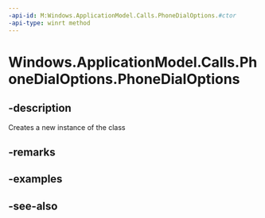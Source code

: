 ```yaml
---
-api-id: M:Windows.ApplicationModel.Calls.PhoneDialOptions.#ctor
-api-type: winrt method
---
```


<!-- Method syntax
public PhoneDialOptions()
-->

# Windows.ApplicationModel.Calls.PhoneDialOptions.PhoneDialOptions

## -description
Creates a new instance of the  class

## -remarks

## -examples

## -see-also
